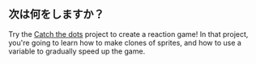 ## 次は何をしますか？

Try the [Catch the dots](https://projects.raspberrypi.org/en/projects/catch-the-dots) project to create a reaction game! In that project, you're going to learn how to make clones of sprites, and how to use a variable to gradually speed up the game.